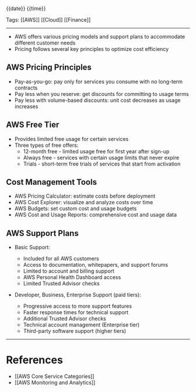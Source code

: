 {{date}} {{time}}

Tags: [[AWS]] [[Cloud]] [[Finance]]

---

- AWS offers various pricing models and support plans to accommodate different customer needs
- Pricing follows several key principles to optimize cost efficiency

## AWS Pricing Principles

- Pay-as-you-go: pay only for services you consume with no long-term contracts
- Pay less when you reserve: get discounts for committing to usage terms
- Pay less with volume-based discounts: unit cost decreases as usage increases

## AWS Free Tier

- Provides limited free usage for certain services
- Three types of free offers:
  - 12-month free - limited usage free for first year after sign-up
  - Always free - services with certain usage limits that never expire
  - Trials - short-term free trials of services that start from activation

## Cost Management Tools

- AWS Pricing Calculator: estimate costs before deployment
- AWS Cost Explorer: visualize and analyze costs over time
- AWS Budgets: set custom cost and usage budgets
- AWS Cost and Usage Reports: comprehensive cost and usage data

## AWS Support Plans

- Basic Support:

  - Included for all AWS customers
  - Access to documentation, whitepapers, and support forums
  - Limited to account and billing support
  - AWS Personal Health Dashboard access
  - Limited Trusted Advisor checks

- Developer, Business, Enterprise Support (paid tiers):
  - Progressive access to more support features
  - Faster response times for technical support
  - Additional Trusted Advisor checks
  - Technical account management (Enterprise tier)
  - Third-party software support (higher tiers)

---

# References

- [[AWS Core Service Categories]]
- [[AWS Monitoring and Analytics]]
